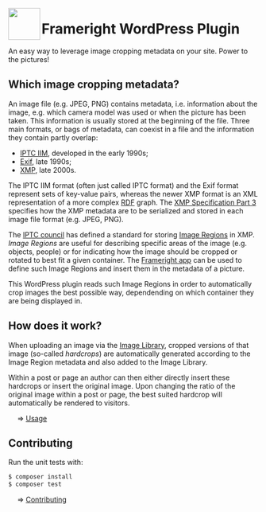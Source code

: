 [<img src="https://avatars.githubusercontent.com/u/35964478?s=200&v=4" align="left" width="64" height="64">](https://frameright.io)

# Frameright WordPress Plugin

An easy way to leverage image cropping metadata on your site. Power to the
pictures!

## Which image cropping metadata?

An image file (e.g. JPEG, PNG) contains metadata, i.e. information about the
image, e.g. which camera model was used or when the picture has been taken.
This information is usually stored at the beginning of the file. Three main
formats, or bags of metadata, can coexist in a file and the information they
contain partly overlap:

- [IPTC IIM](https://en.wikipedia.org/wiki/IPTC_Information_Interchange_Model),
  developed in the early 1990s;
- [Exif](https://en.wikipedia.org/wiki/Exif), late 1990s;
- [XMP](https://en.wikipedia.org/wiki/Extensible_Metadata_Platform), late 2000s.

The IPTC IIM format (often just called IPTC format) and the Exif format
represent sets of key-value pairs, whereas the newer XMP format is an XML
representation of a more complex
[RDF](https://en.wikipedia.org/wiki/Resource_Description_Framework) graph. The
[XMP Specification Part 3](https://developer.adobe.com/xmp/docs/XMPSpecifications/)
specifies how the XMP metadata are to be serialized and stored in each image
file format (e.g. JPEG, PNG).

The
[IPTC council](https://en.wikipedia.org/wiki/International_Press_Telecommunications_Council)
has defined a standard for storing
[Image Regions](https://iptc.org/std/photometadata/specification/IPTC-PhotoMetadata#image-region)
in XMP. _Image Regions_ are useful for describing specific areas of the image
(e.g. objects, people) or for indicating how the image should be cropped or
rotated to best fit a given container. The
[Frameright app](https://frameright.app/) can be used to define such Image
Regions and insert them in the metadata of a picture.

This WordPress plugin reads such Image Regions in order to automatically crop
images the best possible way, dependending on which container they are being
displayed in.

## How does it work?

When uploading an image via the
[Image Library](https://wordpress.org/support/article/using-images/), cropped
versions of that image (so-called _hardcrops_) are automatically generated
according to the Image Region metadata and also added to the Image Library.

Within a post or page an author can then either directly insert these hardcrops
or insert the original image. Upon changing the ratio of the original image
within a post or page, the best suited hardcrop will automatically be rendered
to visitors.

&emsp; &rArr; [Usage](docs/usage.md)

## Contributing

Run the unit tests with:

```bash
$ composer install
$ composer test
```

&emsp; &rArr; [Contributing](docs/contributing.md)

